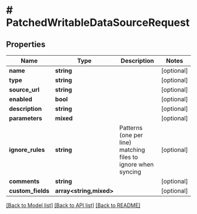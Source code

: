 # # PatchedWritableDataSourceRequest

## Properties

Name | Type | Description | Notes
------------ | ------------- | ------------- | -------------
**name** | **string** |  | [optional]
**type** | **string** |  | [optional]
**source_url** | **string** |  | [optional]
**enabled** | **bool** |  | [optional]
**description** | **string** |  | [optional]
**parameters** | **mixed** |  | [optional]
**ignore_rules** | **string** | Patterns (one per line) matching files to ignore when syncing | [optional]
**comments** | **string** |  | [optional]
**custom_fields** | **array<string,mixed>** |  | [optional]

[[Back to Model list]](../../README.md#models) [[Back to API list]](../../README.md#endpoints) [[Back to README]](../../README.md)
